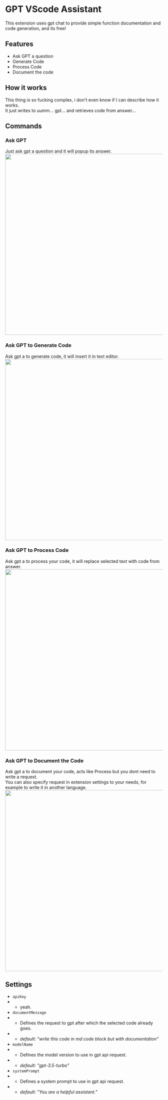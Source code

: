 # GPT VScode Assistant

This extension uses gpt chat to provide simple function documentation and code generation, and its free!

## Features
* Ask GPT a question
* Generate Code
* Process Code
* Document the code

## How it works

This thing is so fucking complex, i don't even know if I can describe how it works.  
It just writes to uumm...  gpt... and retrieves code from answer...

## Commands

### Ask GPT
Just ask gpt a question and it will popup its answer.  
<img src="doc/ask.gif" style="width: 580px; aspect-ratio: 16 / 9;" />

### Ask GPT to Generate Code
Ask gpt a to generate code, it will insert it in text editor.  
<img src="doc/generate.gif" style="width: 580px; aspect-ratio: 16 / 9;" />

### Ask GPT to Process Code
Ask gpt a to process your code, it will replace selected text with code from answer.  
<img src="doc/process.gif" style="width: 580px; aspect-ratio: 16 / 9;" />

### Ask GPT to Document the Code
Ask gpt a to document your code, acts like Process but you dont need to write a request.  
You can also specify request in extension settings to your needs, for example to write it in another language.  
<img src="doc/document.gif" style="width: 580px; aspect-ratio: 16 / 9;" />

## Settings
* `apiKey`
* * yeah.
* `documentMessage`
* * Defines the request to gpt after which the selected code already goes.
* * *default: "write this code in md code block but with documentation"*
* `modelName`
* * Defines the model version to use in gpt api request.
* * *default: "gpt-3.5-turbo"*
* `systemPrompt`
* * Defines a system prompt to use in gpt api request.
* * *default: "You are a helpful assistant."*
